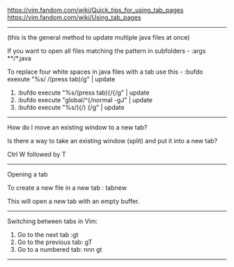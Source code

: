 https://vim.fandom.com/wiki/Quick_tips_for_using_tab_pages
https://vim.fandom.com/wiki/Using_tab_pages

-------------------------------------------------------------------------------------
(this is the general method to update multiple java files at once)

If you want to open all files matching the pattern in subfolders - :args **/*.java

To replace four white spaces in java files with a tab use this - :bufdo exexute "%s/    /(press tab)/g" | update

1. :bufdo execute "%s/(press tab){/{/g" | update
1. :bufdo execute "global/^{/normal -gJ" | update
1. :bufdo execute "%s/){/) {/g" | update

-------------------------------------------------------------------------------------
How do I move an existing window to a new tab?

Is there a way to take an existing window (split) and put it into a new tab?

Ctrl W followed by T

-------------------------------------------------------------------------------------
 Opening a tab 
 
 To create a new file in a new tab : tabnew
 
 This will open a new tab with an empty buffer.  
 
-------------------------------------------------------------------------------------
 Switching between tabs in Vim:  
 
1. Go to the next tab :gt 
1. Go to the previous tab: gT 
1. Go to a numbered tab: nnn gt 
 
-------------------------------------------------------------------------------------  
